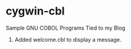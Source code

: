# cygwin-cbl
Sample GNU COBOL Programs Tied to my Blog

 01) Added welcome.cbl to display a message.



